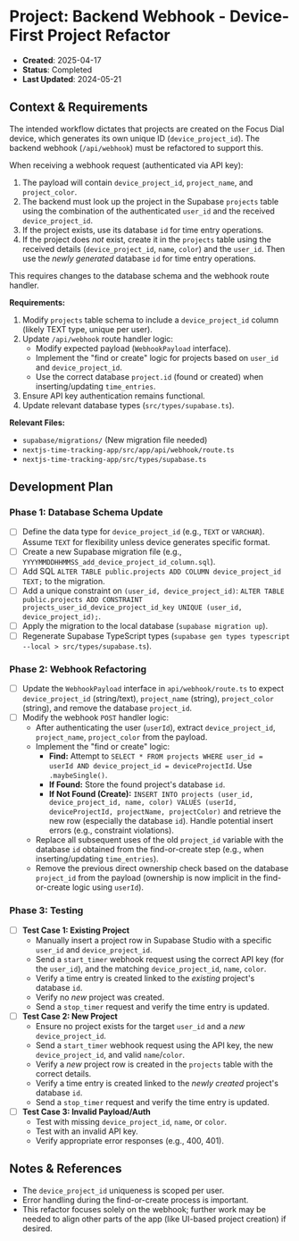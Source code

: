 # Project: Backend Webhook - Device-First Project Refactor

- **Created**: 2025-04-17
- **Status**: Completed
- **Last Updated**: 2024-05-21

## Context & Requirements

The intended workflow dictates that projects are created on the Focus Dial device, which generates its own unique ID (`device_project_id`). The backend webhook (`/api/webhook`) must be refactored to support this.

When receiving a webhook request (authenticated via API key):

1. The payload will contain `device_project_id`, `project_name`, and `project_color`.
2. The backend must look up the project in the Supabase `projects` table using the combination of the authenticated `user_id` and the received `device_project_id`.
3. If the project exists, use its database `id` for time entry operations.
4. If the project does _not_ exist, create it in the `projects` table using the received details (`device_project_id`, `name`, `color`) and the `user_id`. Then use the _newly generated_ database `id` for time entry operations.

This requires changes to the database schema and the webhook route handler.

**Requirements:**

1.  Modify `projects` table schema to include a `device_project_id` column (likely TEXT type, unique per user).
2.  Update `/api/webhook` route handler logic:
    - Modify expected payload (`WebhookPayload` interface).
    - Implement the "find or create" logic for projects based on `user_id` and `device_project_id`.
    - Use the correct database `project.id` (found or created) when inserting/updating `time_entries`.
3.  Ensure API key authentication remains functional.
4.  Update relevant database types (`src/types/supabase.ts`).

**Relevant Files:**

- `supabase/migrations/` (New migration file needed)
- `nextjs-time-tracking-app/src/app/api/webhook/route.ts`
- `nextjs-time-tracking-app/src/types/supabase.ts`

## Development Plan

### Phase 1: Database Schema Update

- [ ] Define the data type for `device_project_id` (e.g., `TEXT` or `VARCHAR`). Assume `TEXT` for flexibility unless device generates specific format.
- [ ] Create a new Supabase migration file (e.g., `YYYYMMDDHHMMSS_add_device_project_id_column.sql`).
- [ ] Add SQL `ALTER TABLE public.projects ADD COLUMN device_project_id TEXT;` to the migration.
- [ ] Add a unique constraint on `(user_id, device_project_id)`: `ALTER TABLE public.projects ADD CONSTRAINT projects_user_id_device_project_id_key UNIQUE (user_id, device_project_id);`.
- [ ] Apply the migration to the local database (`supabase migration up`).
- [ ] Regenerate Supabase TypeScript types (`supabase gen types typescript --local > src/types/supabase.ts`).

### Phase 2: Webhook Refactoring

- [ ] Update the `WebhookPayload` interface in `api/webhook/route.ts` to expect `device_project_id` (string/text), `project_name` (string), `project_color` (string), and remove the database `project_id`.
- [ ] Modify the webhook `POST` handler logic:
  - After authenticating the user (`userId`), extract `device_project_id`, `project_name`, `project_color` from the payload.
  - Implement the "find or create" logic:
    - **Find:** Attempt to `SELECT * FROM projects WHERE user_id = userId AND device_project_id = deviceProjectId`. Use `.maybeSingle()`.
    - **If Found:** Store the found project's database `id`.
    - **If Not Found (Create):** `INSERT INTO projects (user_id, device_project_id, name, color) VALUES (userId, deviceProjectId, projectName, projectColor)` and retrieve the new row (especially the database `id`). Handle potential insert errors (e.g., constraint violations).
  - Replace all subsequent uses of the old `project_id` variable with the database `id` obtained from the find-or-create step (e.g., when inserting/updating `time_entries`).
  - Remove the previous direct ownership check based on the database `project_id` from the payload (ownership is now implicit in the find-or-create logic using `userId`).

### Phase 3: Testing

- [ ] **Test Case 1: Existing Project**
  - Manually insert a project row in Supabase Studio with a specific `user_id` and `device_project_id`.
  - Send a `start_timer` webhook request using the correct API key (for the `user_id`), and the matching `device_project_id`, `name`, `color`.
  - Verify a time entry is created linked to the _existing_ project's database `id`.
  - Verify no _new_ project was created.
  - Send a `stop_timer` request and verify the time entry is updated.
- [ ] **Test Case 2: New Project**
  - Ensure no project exists for the target `user_id` and a _new_ `device_project_id`.
  - Send a `start_timer` webhook request using the API key, the new `device_project_id`, and valid `name`/`color`.
  - Verify a _new_ project row is created in the `projects` table with the correct details.
  - Verify a time entry is created linked to the _newly created_ project's database `id`.
  - Send a `stop_timer` request and verify the time entry is updated.
- [ ] **Test Case 3: Invalid Payload/Auth**
  - Test with missing `device_project_id`, `name`, or `color`.
  - Test with an invalid API key.
  - Verify appropriate error responses (e.g., 400, 401).

## Notes & References

- The `device_project_id` uniqueness is scoped per user.
- Error handling during the find-or-create process is important.
- This refactor focuses solely on the webhook; further work may be needed to align other parts of the app (like UI-based project creation) if desired.
